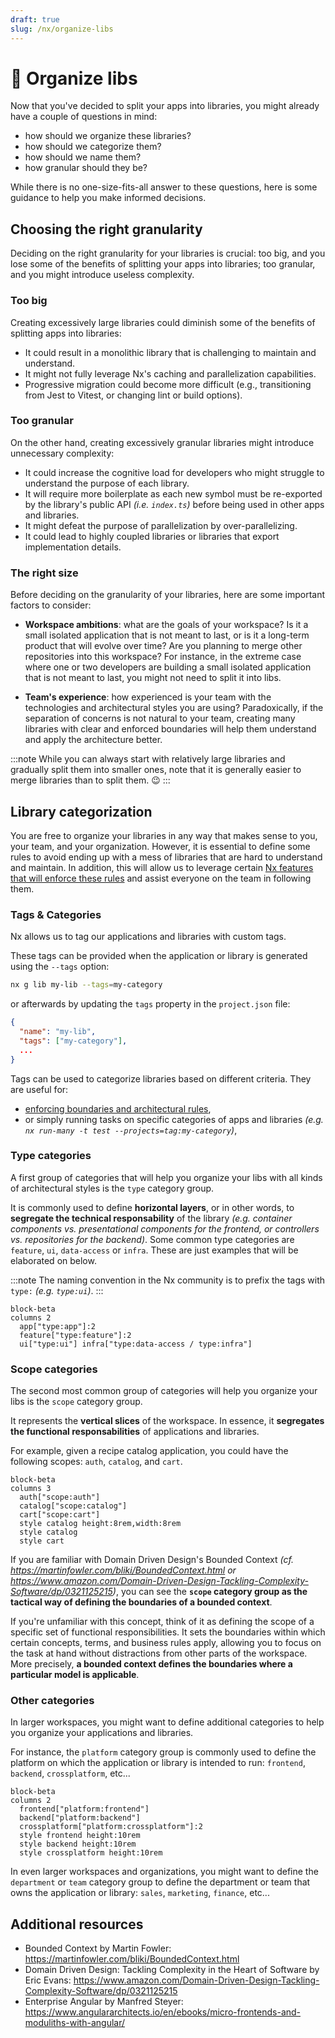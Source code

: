 ```yaml
---
draft: true
slug: /nx/organize-libs
---
```


# 🚧 Organize libs

Now that you've decided to split your apps into libraries, you might already have a couple of questions in mind:

- how should we organize these libraries?
- how should we categorize them?
- how should we name them?
- how granular should they be?

While there is no one-size-fits-all answer to these questions, here is some guidance to help you make informed decisions.

## Choosing the right granularity

Deciding on the right granularity for your libraries is crucial: too big, and you lose some of the benefits of splitting your apps into libraries; too granular, and you might introduce useless complexity.

### Too big

Creating excessively large libraries could diminish some of the benefits of splitting apps into libraries:

- It could result in a monolithic library that is challenging to maintain and understand.
- It might not fully leverage Nx's caching and parallelization capabilities.
- Progressive migration could become more difficult (e.g., transitioning from Jest to Vitest, or changing lint or build options).

### Too granular

On the other hand, creating excessively granular libraries might introduce unnecessary complexity:

- It could increase the cognitive load for developers who might struggle to understand the purpose of each library.
- It will require more boilerplate as each new symbol must be re-exported by the library's public API _(i.e. `index.ts`)_ before being used in other apps and libraries.
- It might defeat the purpose of parallelization by over-parallelizing.
- It could lead to highly coupled libraries or libraries that export implementation details.

### The right size

Before deciding on the granularity of your libraries, here are some important factors to consider:

- **Workspace ambitions**: what are the goals of your workspace? Is it a small isolated application that is not meant to last, or is it a long-term product that will evolve over time? Are you planning to merge other repositories into this workspace?
  For instance, in the extreme case where one or two developers are building a small isolated application that is not meant to last, you might not need to split it into libs.

- **Team's experience**: how experienced is your team with the technologies and architectural styles you are using?
  Paradoxically, if the separation of concerns is not natural to your team, creating many libraries with clear and enforced boundaries will help them understand and apply the architecture better.

:::note
While you can always start with relatively large libraries and gradually split them into smaller ones, note that it is generally easier to merge libraries than to split them. 😉
:::

## Library categorization

You are free to organize your libraries in any way that makes sense to you, your team, and your organization.
However, it is essential to define some rules to avoid ending up with a mess of libraries that are hard to understand and maintain.
In addition, this will allow us to leverage certain [Nx features that will enforce these rules](./03-boundaries.md) and assist everyone on the team in following them.

### Tags & Categories

Nx allows us to tag our applications and libraries with custom tags.

These tags can be provided when the application or library is generated using the `--tags` option:

```sh
nx g lib my-lib --tags=my-category
```

or afterwards by updating the `tags` property in the `project.json` file:

```json
{
  "name": "my-lib",
  "tags": ["my-category"],
  ...
}
```

Tags can be used to categorize libraries based on different criteria. They are useful for:

- [enforcing boundaries and architectural rules](./03-boundaries.md),
- or simply running tasks on specific categories of apps and libraries
  _(e.g. `nx run-many -t test --projects=tag:my-category`)_,

### Type categories

A first group of categories that will help you organize your libs with all kinds of architectural styles is the `type` category group.

It is commonly used to define **horizontal layers**, or in other words, to **segregate the technical responsability** of the library _(e.g. container components vs. presentational components for the frontend, or controllers vs. repositories for the backend)_. Some common type categories are `feature`, `ui`, `data-access` or `infra`. These are just examples that will be elaborated on below.

:::note
The naming convention in the Nx community is to prefix the tags with `type:` _(e.g. `type:ui`)_.
:::

```mermaid
block-beta
columns 2
  app["type:app"]:2
  feature["type:feature"]:2
  ui["type:ui"] infra["type:data-access / type:infra"]
```

### Scope categories

The second most common group of categories will help you organize your libs is the `scope` category group.

It represents the **vertical slices** of the workspace. In essence, it **segregates the functional responsabilities** of applications and libraries.

For example, given a recipe catalog application, you could have the following scopes: `auth`, `catalog`, and `cart`.

```mermaid
block-beta
columns 3
  auth["scope:auth"]
  catalog["scope:catalog"]
  cart["scope:cart"]
  style catalog height:8rem,width:8rem
  style catalog
  style cart
```

If you are familiar with Domain Driven Design's Bounded Context _(cf. https://martinfowler.com/bliki/BoundedContext.html or https://www.amazon.com/Domain-Driven-Design-Tackling-Complexity-Software/dp/0321125215)_, you can see the **`scope` category group as the tactical way of defining the boundaries of a bounded context**.

If you're unfamiliar with this concept, think of it as defining the scope of a specific set of functional responsibilities. It sets the boundaries within which certain concepts, terms, and business rules apply, allowing you to focus on the task at hand without distractions from other parts of the workspace. More precisely, **a bounded context defines the boundaries where a particular model is applicable**.

### Other categories

In larger workspaces, you might want to define additional categories to help you organize your applications and libraries.

For instance, the `platform` category group is commonly used to define the platform on which the application or library is intended to run: `frontend`, `backend`, `crossplatform`, etc...

```mermaid
block-beta
columns 2
  frontend["platform:frontend"]
  backend["platform:backend"]
  crossplatform["platform:crossplatform"]:2
  style frontend height:10rem
  style backend height:10rem
  style crossplatform height:10rem
```

In even larger workspaces and organizations, you might want to define the `department` or `team` category group to define the department or team that owns the application or library: `sales`, `marketing`, `finance`, etc...

## Additional resources

- Bounded Context by Martin Fowler: https://martinfowler.com/bliki/BoundedContext.html
- Domain Driven Design: Tackling Complexity in the Heart of Software by Eric Evans: https://www.amazon.com/Domain-Driven-Design-Tackling-Complexity-Software/dp/0321125215
- Enterprise Angular by Manfred Steyer: https://www.angulararchitects.io/en/ebooks/micro-frontends-and-moduliths-with-angular/
